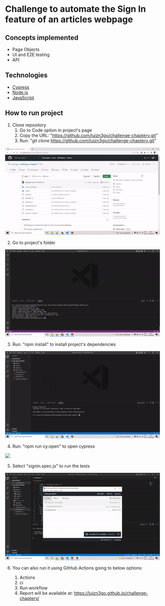 # Challenge to automate the Sign In feature of an articles webpage
## Concepts implemented
- Page Objects
- UI and E2E testing
- API
## Technologies
- [Cypress]
- [Node.js]
- [JavaScript]
## How to run project 
1. Clone repository 
    1. Go to Code option in project's page
    2. Copy the URL: "https://github.com/luizn3go/challenge-chapterv.git"
    3. Run: "git clone https://github.com/luizn3go/challenge-chapterv.git"

![](clone.gif)

2. Go to project's folder

![](cd.gif)

3. Run: "npm install" to install project's dependencies 

![](npm.gif)

4. Run: "npm run cy:open" to open cypress

![](open.gif)

5. Select "signin.spec.js" to run the tests

![](run.gif)

6. You can also run it using GitHub Actions going to below options:
    1. Actions
    2. ci
    3. Run workflow
    4. Report will be available at: https://luizn3go.github.io/challenge-chapterv/

   [JavaScript]: https://www.javascript.com/
   [Node.js]: https://nodejs.org/en/
   [Cypress]: https://www.cypress.io/

